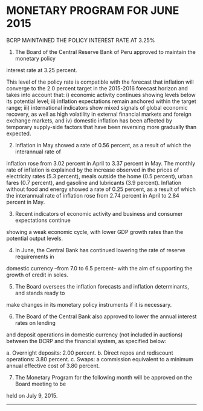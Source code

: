 # MONETARY PROGRAM FOR JUNE 2015

 BCRP MAINTAINED THE POLICY INTEREST RATE AT 3.25%

1. The Board of the Central Reserve Bank of Peru approved to maintain the monetary policy

interest rate at 3.25 percent.

This level of the policy rate is compatible with the forecast that inflation will converge to the
2.0 percent target in the 2015-2016 forecast horizon and takes into account that: i) economic
activity continues showing levels below its potential level; ii) inflation expectations remain
anchored within the target range; iii) international indicators show mixed signals of global
economic recovery, as well as high volatility in external financial markets and foreign
exchange markets, and iv) domestic inflation has been affected by temporary supply-side
factors that have been reversing more gradually than expected.

2. Inflation in May showed a rate of 0.56 percent, as a result of which the interannual rate of

inflation rose from 3.02 percent in April to 3.37 percent in May. The monthly rate of inflation
is explained by the increase observed in the prices of electricity rates (5.3 percent), meals
outside the home (0.5 percent), urban fares (0.7 percent), and gasoline and lubricants (3.9
percent). Inflation without food and energy showed a rate of 0.25 percent, as a result of
which the interannual rate of inflation rose from 2.74 percent in April to 2.84 percent in May.

3. Recent indicators of economic activity and business and consumer expectations continue

showing a weak economic cycle, with lower GDP growth rates than the potential output
levels.

4. In June, the Central Bank has continued lowering the rate of reserve requirements in

domestic currency –from 7.0 to 6.5 percent– with the aim of supporting the growth of credit in
soles.

5. The Board oversees the inflation forecasts and inflation determinants, and stands ready to

make changes in its monetary policy instruments if it is necessary.

6. The Board of the Central Bank also approved to lower the annual interest rates on lending

and deposit operations in domestic currency (not included in auctions) between the BCRP
and the financial system, as specified below:

a. Overnight deposits: 2.00 percent.
b. Direct repos and rediscount operations: 3.80 percent.
c. Swaps: a commission equivalent to a minimum annual effective cost of 3.80 percent.

7. The Monetary Program for the following month will be approved on the Board meeting to be

held on July 9, 2015.


-----


